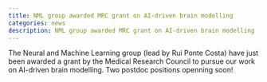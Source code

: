```yaml
---
title: NML group awarded MRC grant on AI-driven brain modelling
categories: news
description: NML group awarded MRC grant on AI-driven brain modelling
---
```


The Neural and Machine Learning group (lead by Rui Ponte Costa) have just been awarded a grant by the Medical Research Council to pursue our work on AI-driven brain modelling. Two postdoc positions openning soon!
